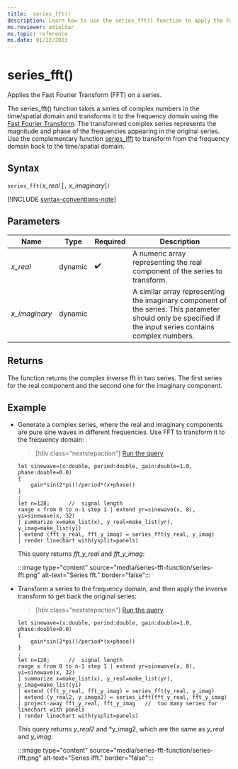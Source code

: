 ```yaml
---
title:  series_fft()
description: Learn how to use the series_fft() function to apply the Fast Fourier Transform (FFT) on a series.
ms.reviewer: adieldar
ms.topic: reference
ms.date: 01/22/2023
---
```

# series_fft()

Applies the Fast Fourier Transform (FFT) on a series.  

The series_fft() function takes a series of complex numbers in the time/spatial domain and transforms it to the frequency domain using the [Fast Fourier Transform](https://en.wikipedia.org/wiki/Fast_Fourier_transform). The transformed complex series represents the magnitude and phase of the frequencies appearing in the original series. Use the complementary function [series_ifft](series-ifft-function.md) to transform from the frequency domain back to the time/spatial domain.

## Syntax

`series_fft(`*x_real* [`,` *x_imaginary*]`)`

[!INCLUDE [syntax-conventions-note](../../includes/syntax-conventions-note.md)]

## Parameters

| Name | Type | Required | Description |
|--|--|--|--|
| *x_real* | dynamic |  :heavy_check_mark: | A numeric array representing the real component of the series to transform.|
| *x_imaginary* | dynamic | | A similar array representing the imaginary component of the series. This parameter should only be specified if the input series contains complex numbers.|

## Returns

The function returns the complex inverse fft in two series. The first series for the real component and the second one for the imaginary component.

## Example

* Generate a complex series, where the real and imaginary components are pure sine waves in different frequencies. Use FFT to transform it to the frequency domain:

    > [!div class="nextstepaction"]
    > <a href="https://dataexplorer.azure.com/clusters/help/databases/Samples?query=H4sIAAAAAAAAA1WP3XKDIBCF732KcwmtjZreZJrhWRxaV2WK6ABpsD/v3jXGJt0bOIfvLLuWIoJxdNYfpER6QTOeXi3lmMibsbnpThu3KVXtSiZ6HejPKnelxFcGrgXFw9JW7PmcjJAorg1Zi4THNSxl9pMdM8szOFXtD0dcqijA4c5pC0uui33mtesICa0fB5SIIxyeUCFEmlBl36AUyTWYvdqWESnHQeaYzT/reS8ZD6dh0N58ck816HeqrQlRpAWvPWl7Z87+4ppBd/eukbdfRdvGeg3mWO8LLqEQeGkKNZtiA66PHPccJg/L47312kecTezFHCZropq0IxvkLxVC14SgAQAA" target="_blank">Run the query</a>

    ```kusto
    let sinewave=(x:double, period:double, gain:double=1.0, phase:double=0.0)
    {
        gain*sin(2*pi()/period*(x+phase))
    }
    ;
    let n=128;      //  signal length
    range x from 0 to n-1 step 1 | extend yr=sinewave(x, 8), yi=sinewave(x, 32)
    | summarize x=make_list(x), y_real=make_list(yr), y_imag=make_list(yi)
    | extend (fft_y_real, fft_y_imag) = series_fft(y_real, y_imag)
    | render linechart with(ysplit=panels)
    ```

    This query returns *fft_y_real* and *fft_y_imag*:  

    :::image type="content" source="media/series-fft-function/series-fft.png" alt-text="Series fft." border="false":::

* Transform a series to the frequency domain, and then apply the inverse transform to get back the original series:

    > [!div class="nextstepaction"]
    > <a href="https://dataexplorer.azure.com/clusters/help/databases/Samples?query=H4sIAAAAAAAAA3VQ23KDIBB99yvOI7QmUfuSaYZvcWiyKi2CA6TRXv69GLWxnXZfYM+NZTUFeGXoIl9JsP4RJ3t+0pSiI6fs6dbXUpmlE/k2i4pGevqGsm3G8Z4g1ijF3RjLinh2inHs5sDYsx73k5nz5DM5JDrOYERe7A+41m6HaK6N1NBk6tAkTpqa0KNytkWGYGGwQQ4fqEOefID6QOaEwYnlM6xPsecpBvUDeih4lPtz20qn3mKmaOULlVr5wPpRXjqSegUO7oqqVtZrVPHbq6yqQjkZU0z3Uc4h4OOnyZcRZItgJlf2iSkWioqVU43Wf/JjROfsMx3DRl7kgL9l80KDtWilGeZgVNZBx8UcG+kCLio06KQh7WOqi2PRb5oNvtMqiEnFvwD5H9DbOQIAAA==" target="_blank">Run the query</a>

    ```kusto
    let sinewave=(x:double, period:double, gain:double=1.0, phase:double=0.0)
    {
        gain*sin(2*pi()/period*(x+phase))
    }
    ;
    let n=128;      //  signal length
    range x from 0 to n-1 step 1 | extend yr=sinewave(x, 8), yi=sinewave(x, 32)
    | summarize x=make_list(x), y_real=make_list(yr), y_imag=make_list(yi)
    | extend (fft_y_real, fft_y_imag) = series_fft(y_real, y_imag)
    | extend (y_real2, y_image2) = series_ifft(fft_y_real, fft_y_imag)
    | project-away fft_y_real, fft_y_imag   //  too many series for linechart with panels
    | render linechart with(ysplit=panels)
    ```

    This query returns *y_real2* and *y_imag2, which are the same as *y_real* and *y_imag*:  

    :::image type="content" source="media/series-fft-function/series-ifft.png" alt-text="Series ifft." border="false":::
